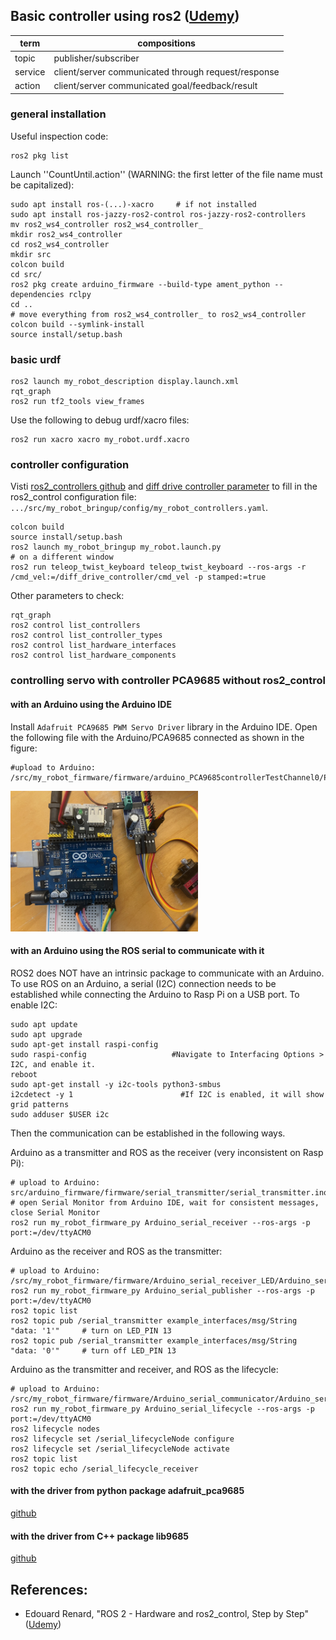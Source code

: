 ## Basic controller using ros2 (<a href="https://www.udemy.com/course/ros2_control/">Udemy</a>)

| term | compositions | 
| - | - | 
| topic | publisher/subscriber | 
| service | client/server communicated through request/response |
| action | client/server communicated goal/feedback/result |

### general installation

Useful inspection code:

    ros2 pkg list

Launch ''CountUntil.action'' (WARNING: the first letter of the file name must be capitalized):

    sudo apt install ros-(...)-xacro     # if not installed
    sudo apt install ros-jazzy-ros2-control ros-jazzy-ros2-controllers
    mv ros2_ws4_controller ros2_ws4_controller_
    mkdir ros2_ws4_controller
    cd ros2_ws4_controller
    mkdir src
    colcon build
    cd src/
    ros2 pkg create arduino_firmware --build-type ament_python --dependencies rclpy
    cd ..
    # move everything from ros2_ws4_controller_ to ros2_ws4_controller
    colcon build --symlink-install
    source install/setup.bash

### basic urdf 

    ros2 launch my_robot_description display.launch.xml 
    rqt_graph
    ros2 run tf2_tools view_frames

Use the following to debug urdf/xacro files:

    ros2 run xacro xacro my_robot.urdf.xacro 

### controller configuration
Visti <a href="https://github.com/ros-controls/ros2_controllers/tree/jazzy/">ros2_controllers github</a> and <a href="https://github.com/ros-controls/ros2_controllers/blob/jazzy/diff_drive_controller/src/diff_drive_controller_parameter.yaml">diff drive controller parameter</a> to fill in the ros2_control configuration file:  ``.../src/my_robot_bringup/config/my_robot_controllers.yaml``.

    colcon build
    source install/setup.bash
    ros2 launch my_robot_bringup my_robot.launch.py
    # on a different window
    ros2 run teleop_twist_keyboard teleop_twist_keyboard --ros-args -r /cmd_vel:=/diff_drive_controller/cmd_vel -p stamped:=true
    
Other parameters to check:
    
    rqt_graph
    ros2 control list_controllers
    ros2 control list_controller_types
    ros2 control list_hardware_interfaces
    ros2 control list_hardware_components

### controlling servo with controller PCA9685 without ros2_control

#### with an Arduino using the Arduino IDE
Install ``Adafruit PCA9685 PWM Servo Driver`` library in the Arduino IDE. Open the following file with the Arduino/PCA9685 connected as shown in the figure:

    #upload to Arduino: /src/my_robot_firmware/firmware/arduino_PCA9685controllerTestChannel0/PCA9685controllerTestChannel0.ino

<img src="https://github.com/SphericalCowww/ROS_init_practice/blob/main/ros2_ws4_controller/src/my_robot_firmware/firmware/Arduino_PCA9685_testChannel0/Arduino_PCA9685_testChannel0.png" width="300">

#### with an Arduino using the ROS serial to communicate with it

ROS2 does NOT have an intrinsic package to communicate with an Arduino. To use ROS on an Arduino, a serial (I2C) connection needs to be established while connecting the Arduino to Rasp Pi on a USB port. To enable I2C:

    sudo apt update
    sudo apt upgrade
    sudo apt-get install raspi-config
    sudo raspi-config 	                #Navigate to Interfacing Options > I2C, and enable it.
    reboot
    sudo apt-get install -y i2c-tools python3-smbus
    i2cdetect -y 1                        #If I2C is enabled, it will show grid patterns
    sudo adduser $USER i2c

Then the communication can be established in the following ways.

Arduino as a transmitter and ROS as the receiver (very inconsistent on Rasp Pi):
    
    # upload to Arduino: src/arduino_firmware/firmware/serial_transmitter/serial_transmitter.ino
    # open Serial Monitor from Arduino IDE, wait for consistent messages, close Serial Monitor
    ros2 run my_robot_firmware_py Arduino_serial_receiver --ros-args -p port:=/dev/ttyACM0

Arduino as the receiver and ROS as the transmitter:

    # upload to Arduino: /src/my_robot_firmware/firmware/Arduino_serial_receiver_LED/Arduino_serial_receiver_LED.ino
    ros2 run my_robot_firmware_py Arduino_serial_publisher --ros-args -p port:=/dev/ttyACM0
    ros2 topic list
    ros2 topic pub /serial_transmitter example_interfaces/msg/String "data: '1'"     # turn on LED_PIN 13
    ros2 topic pub /serial_transmitter example_interfaces/msg/String "data: '0'"     # turn off LED_PIN 13

Arduino as the transmitter and receiver, and ROS as the lifecycle:

    # upload to Arduino: /src/my_robot_firmware/firmware/Arduino_serial_communicator/Arduino_serial_communicator.ino
    ros2 run my_robot_firmware_py Arduino_serial_lifecycle --ros-args -p port:=/dev/ttyACM0
    ros2 lifecycle nodes
    ros2 lifecycle set /serial_lifecycleNode configure
    ros2 lifecycle set /serial_lifecycleNode activate
    ros2 topic list
    ros2 topic echo /serial_lifecycle_receiver


    

#### with the driver from python package adafruit_pca9685

<a href="https://github.com/adafruit/Adafruit_CircuitPython_PCA9685">github</a>

#### with the driver from C++ package lib9685

<a href="https://github.com/TeraHz/PCA9685/">github</a>


## References:
- Edouard Renard, "ROS 2 - Hardware and ros2_control, Step by Step" (<a href="https://www.udemy.com/course/ros2_control/">Udemy</a>)

